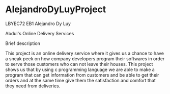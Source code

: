 # AlejandroDyLuyProject
LBYEC72 EB1 Alejandro Dy Luy

Abdul's Online Delivery Services

Brief description

This project is an online delivery service where it gives us a chance to have a sneak peek on how company developers program their softwares in order to serve those customers who can not leave their houses. This project shows us that by using c programming language we are able to make a program that can get information from customers and be able to get their orders and at the same time give them the satisfaction and comfort that they need from deliveries.

